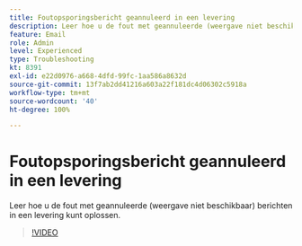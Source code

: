 ```yaml
---
title: Foutopsporingsbericht geannuleerd in een levering
description: Leer hoe u de fout met geannuleerde (weergave niet beschikbaar) berichten in een levering kunt oplossen.
feature: Email
role: Admin
level: Experienced
type: Troubleshooting
kt: 8391
exl-id: e22d0976-a668-4dfd-99fc-1aa586a8632d
source-git-commit: 13f7ab2dd41216a603a22f181dc4d06302c5918a
workflow-type: tm+mt
source-wordcount: '40'
ht-degree: 100%

---
```


# Foutopsporingsbericht geannuleerd in een levering

Leer hoe u de fout met geannuleerde (weergave niet beschikbaar) berichten in een levering kunt oplossen.

>[!VIDEO](https://video.tv.adobe.com/v/335895?quality=12&learn=on)
